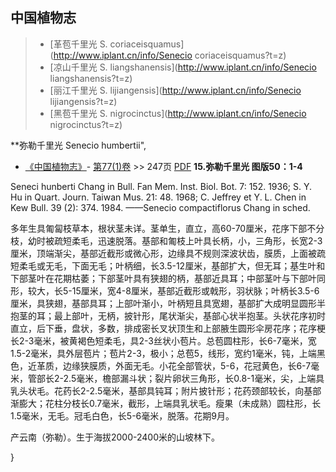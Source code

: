 

## 中国植物志

> * [革苞千里光  S.  coriaceisquamus](http://www.iplant.cn/info/Senecio coriaceisquamus?t=z)
> * [凉山千里光  S.  liangshanensis](http://www.iplant.cn/info/Senecio liangshanensis?t=z)
> * [丽江千里光  S.  lijiangensis](http://www.iplant.cn/info/Senecio lijiangensis?t=z)
> * [黑苞千里光  S.  nigrocinctus](http://www.iplant.cn/info/Senecio nigrocinctus?t=z)


**弥勒千里光 Senecio humbertii",


* [《中国植物志》](http://www.iplant.cn/frps)- [第77(1)卷](http://www.iplant.cn/frps/vol/77(1)) >> 247页 [PDF](http://www.iplant.cn/frps/pdf/77(1)/247.PDF)
**15.弥勒千里光 图版50：1-4**

Seneci hunberti Chang in Bull. Fan Mem. Inst. Biol. Bot. 7: 152. 1936; S. Y. Hu in Quart. Journ. Taiwan Mus. 21: 48. 1968; C. Jeffrey et Y. L. Chen in Kew Bull. 39 (2): 374. 1984. ——Senecio compactiflorus Chang in sched.

多年生具匍匐枝草本，根状茎未详。茎单生，直立，高60-70厘米，花序下部不分枝，幼时被疏短柔毛，迅速脱落。基部和匍枝上叶具长柄，小，三角形，长宽2-3厘米，顶端渐尖，基部近截形或微心形，边缘具不规则深波状齿，膜质，上面被疏短柔毛或无毛，下面无毛；叶柄细，长3.5-12厘米，基部扩大，但无耳；基生叶和下部茎叶在花期枯萎；下部茎叶具有狭翅的柄，基部近具耳；中部茎叶与下部叶同形，较大，长5-15厘米，宽4-8厘米，基部近截形或戟形，羽状脉；叶柄长3.5-6厘米，具狭翅，基部具耳；上部叶渐小，叶柄短且具宽翅，基部扩大成明显圆形半抱茎的耳；最上部叶，无柄，披针形，尾状渐尖，基部心状半抱茎。头状花序初时直立，后下垂，盘状，多数，排成密长叉状顶生和上部腋生圆形伞房花序；花序梗长2-3毫米，被黄褐色短柔毛，具2-3丝状小苞片。总苞圆柱形，长6-7毫米，宽1.5-2毫米，具外层苞片；苞片2-3，极小；总苞5，线形，宽约1毫米，钝，上端黑色，近革质，边缘狭膜质，外面无毛。小花全部管状，5-6，花冠黄色，长6-7毫米，管部长2-2.5毫米，檐部漏斗状；裂片卵状三角形，长0.8-1毫米，尖，上端具乳头状毛。花药长2-2.5毫米，基部具钝耳；附片披针形；花药颈部较长，向基部渐膨大；花柱分枝长0.7毫米，截形，上端具乳状毛。瘦果（未成熟）圆柱形，长1.5毫米，无毛。冠毛白色，长5-6毫米，脱落。花期9月。

产云南（弥勒）。生于海拔2000-2400米的山坡林下。



}